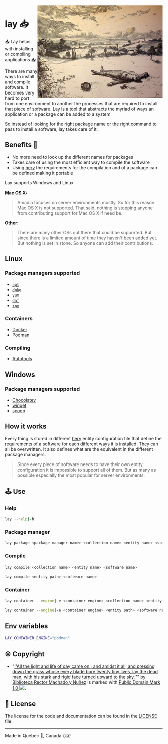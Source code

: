 <img src=".assets/lay.jpg" alt="Electronics photo" style="width: 400px;" align="right">

# lay 📥
📥 Lay helps with installing or compiling applications 📥

There are many ways to install and compile software. It becomes very hard to port from one environment to another the
processes that are required to install that piece of software. Lay is a tool that abstracts the myriad of ways an
application or a package can be added to a system.

So instead of looking for the right package name or the right command to pass to install a software, lay takes care of it.

## Benefits 🙌
- No more need to look up the different names for packages
- Takes care of using the most efficient way to compile the software
- Using [hery](https://github.com/AmadlaOrg/hery) the requirements for the compilation and of a package can be defined making it portable

Lay supports Windows and Linux.

**Mac OS X:**
> Amadla focuses on server environments mostly. So for this reason Mac OS X is not supported. That said, nothing is
> stopping anyone from contributing support for Mac OS X if need be.

**Other:**
> There are many other OSs out there that could be supported. But since there is a limited amount of time they haven't
> been added yet. But nothing is set in stone. So anyone can add their contributions.

## Linux
### Package managers supported
- [`apt`](https://wiki.debian.org/Apt)
- [`dpkg`](https://wiki.debian.org/Teams/Dpkg)
- [`yum`](http://yum.baseurl.org/)
- [`dnf`](https://docs.fedoraproject.org/en-US/quick-docs/dnf/)
- [`rpm`](https://rpm.org/)

### Containers
- [Docker](https://www.docker.com/)
- [Podman](https://podman.io/)

### Compiling
- [Autotools](https://www.gnu.org/software/automake/manual/html_node/Autotools-Introduction.html)

## Windows
### Package managers supported
- [Chocolatey](https://chocolatey.org/)
- [winget](https://winget.run/)
- [scoop](https://scoop.sh/)

## How it works
Every thing is stored in different [hery](https://github.com/AmadlaOrg/hery) entity configuration file that define the
requirements of a software for each different ways it is installed. They can all be overwritten. It also defines what
are the equivalent in the different package managers.

> Since every piece of software needs to have their own entity configuration it is impossible to support all of them.
> But as many as possible especially the most popular for server environments.

## 🕹️ Use
### Help
```bash
lay --help|-h
```

### Package manager
```bash
lay package <package manager name> <collection name> <entity name> <software name>
```

### Compile
```bash
lay compile <collection name> <entity name> <software name>
```

```bash
lay compile <entity path> <software name>
```

### Container
```bash
lay container --engine|-e <container engine> <collection name> <entity name> <software name>
```

```bash
lay container --engine|-e <container engine> <entity path> <software name>
```

## Env variables
```bash
LAY_CONTAINER_ENGINE="podman"
```

## ©️ Copyright
- "<a rel="noopener noreferrer" href="https://www.flickr.com/photos/37667416@N04/3987005186">&#039;&#039;All the light and life of day came on ; and amidst it all, and pressing down the grass whose every blade bore twenty tiny lives, lay the dead man, with his stark and rigid face turned upward to the sky.&#039;&#039;</a>" by <a rel="noopener noreferrer" href="https://www.flickr.com/photos/37667416@N04">Biblioteca Rector Machado y Nuñez</a> is marked with <a rel="noopener noreferrer" href="https://creativecommons.org/publicdomain/mark/1.0/?ref=openverse">Public Domain Mark 1.0 <img src="https://mirrors.creativecommons.org/presskit/icons/pd.svg" style="height: 1em; margin-right: 0.125em; display: inline;" /></a>.

## :scroll: License

The license for the code and documentation can be found in the [LICENSE](./LICENSE) file.

---

Made in Québec 🏴󠁣󠁡󠁱󠁣󠁿, Canada 🇨🇦!
